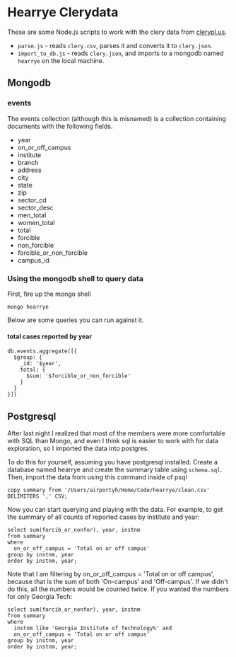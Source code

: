 Hearrye Clerydata
=================

These are some Node.js scripts to work with the clery data from [clerypl.us](http://clerypl.us/).

* `parse.js` - reads `clery.csv`, parses it and converts it to `clery.json`.
* `import_to_db.js` - reads `clery.json`, and imports to a mongodb named `hearrye` on the local machine.

## Mongodb

### events

The events collection (although this is misnamed) is a collection containing documents with the following fields. 

* year
* on_or_off_campus
* institute
* branch
* address
* city
* state
* zip
* sector_cd
* sector_desc
* men_total
* women_total
* total
* forcible
* non_forcible
* forcible_or_non_forcible
* campus_id

### Using the mongodb shell to query data

First, fire up the mongo shell

```
mongo hearrye
```

Below are some queries you can run against it.

#### total cases reported by year

```
db.events.aggregate([{
  $group: {
    _id: '$year', 
    total: {
      $sum: '$forcible_or_non_forcible'
    }
  }
}])
```

## Postgresql

After last night I realized that most of the members were more comfortable with SQL than Mongo, and even I think sql is easier to work with for data exploration, so I imported the data into postgres.

To do this for yourself, assuming you have postgresql installed. Create a database named hearrye and create the summary table using `schema.sql`. Then, import the data from using this command inside of psql

```
copy summary from '/Users/airportyh/Home/Code/hearrye/clean.csv' DELIMITERS ',' CSV;
```

Now you can start querying and playing with the data. For example, to get the summary of all counts of reported cases by institute and year:

```
select sum(forcib_or_nonfor), year, instnm 
from summary 
where
  on_or_off_campus = 'Total on or off campus' 
group by instnm, year
order by instnm, year;
```

Note that I am filtering by on_or_off_campus = 'Total on or off campus', because that is the sum of both 'On-campus' and 'Off-campus'. If we didn't do this, all the numbers would be counted twice. If you wanted the numbers for only Georgia Tech:

```
select sum(forcib_or_nonfor), year, instnm 
from summary 
where
  instnm like 'Georgia Institute of Technology%' and
  on_or_off_campus = 'Total on or off campus' 
group by instnm, year
order by instnm, year;
```
